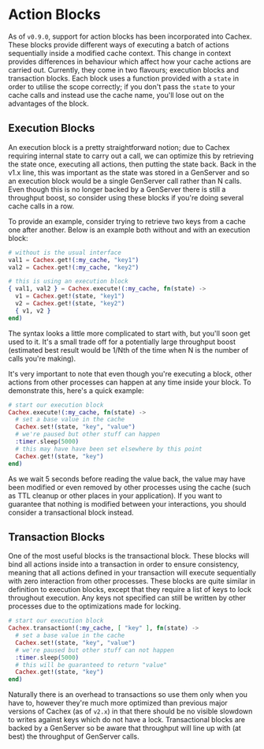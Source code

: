 # Action Blocks

As of `v0.9.0`, support for action blocks has been incorporated into Cachex. These blocks provide different ways of executing a batch of actions sequentially inside a modified cache context. This change in context provides differences in behaviour which affect how your cache actions are carried out. Currently, they come in two flavours; execution blocks and transaction blocks. Each block uses a function provided with a `state` in order to utilise the scope correctly; if you don't pass the `state` to your cache calls and instead use the cache name, you'll lose out on the advantages of the block.

## Execution Blocks

An execution block is a pretty straightforward notion; due to Cachex requiring internal state to carry out a call, we can optimize this by retrieving the state once, executing all actions, then putting the state back. Back in the v1.x line, this was important as the state was stored in a GenServer and so an execution block would be a single GenServer call rather than N calls. Even though this is no longer backed by a GenServer there is still a throughput boost, so consider using these blocks if you're doing several cache calls in a row.

To provide an example, consider trying to retrieve two keys from a cache one after another. Below is an example both without and with an execution block:

```elixir
# without is the usual interface
val1 = Cachex.get!(:my_cache, "key1")
val2 = Cachex.get!(:my_cache, "key2")

# this is using an execution block
{ val1, val2 } = Cachex.execute!(:my_cache, fn(state) ->
  v1 = Cachex.get!(state, "key1")
  v2 = Cachex.get!(state, "key2")
  { v1, v2 }
end)
```

The syntax looks a little more complicated to start with, but you'll soon get used to it. It's a small trade off for a potentially large throughput boost (estimated best result would be 1/Nth of the time when N is the number of calls you're making).

It's very important to note that even though you're executing a block, other actions from other processes can happen at any time inside your block. To demonstrate this, here's a quick example:

```elixir
# start our execution block
Cachex.execute!(:my_cache, fn(state) ->
  # set a base value in the cache
  Cachex.set!(state, "key", "value")
  # we're paused but other stuff can happen
  :timer.sleep(5000)
  # this may have have been set elsewhere by this point
  Cachex.get!(state, "key")
end)
```

As we wait 5 seconds before reading the value back, the value may have been modified or even removed by other processes using the cache (such as TTL cleanup or other places in your application). If you want to guarantee that nothing is modified between your interactions, you should consider a transactional block instead.

## Transaction Blocks

One of the most useful blocks is the transactional block. These blocks will bind all actions inside into a transaction in order to ensure consistency, meaning that all actions defined in your transaction will execute sequentially with zero interaction from other processes. These blocks are quite similar in definition to execution blocks, except that they require a list of keys to lock throughout execution. Any keys not specified can still be written by other processes due to the optimizations made for locking.

```elixir
# start our execution block
Cachex.transaction!(:my_cache, [ "key" ], fn(state) ->
  # set a base value in the cache
  Cachex.set!(state, "key", "value")
  # we're paused but other stuff can not happen
  :timer.sleep(5000)
  # this will be guaranteed to return "value"
  Cachex.get!(state, "key")
end)
```

Naturally there is an overhead to transactions so use them only when you have to, however they're much more optimized than previous major versions of Cachex (as of `v2.x`) in that there should be no visible slowdown to writes against keys which do not have a lock. Transactional blocks are backed by a GenServer so be aware that throughput will line up with (at best) the throughput of GenServer calls.
